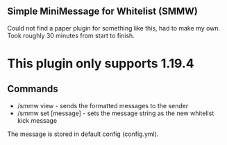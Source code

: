 Simple MiniMessage for Whitelist (SMMW)
---
Could not find a paper plugin for something like this, had to make my own. Took roughly 30 minutes from start to finish.

# This plugin only supports 1.19.4

Commands
---
- /smmw view - sends the formatted messages to the sender
- /smmw set [message] - sets the message string as the new whitelist kick message

The message is stored in default config (config.yml).
